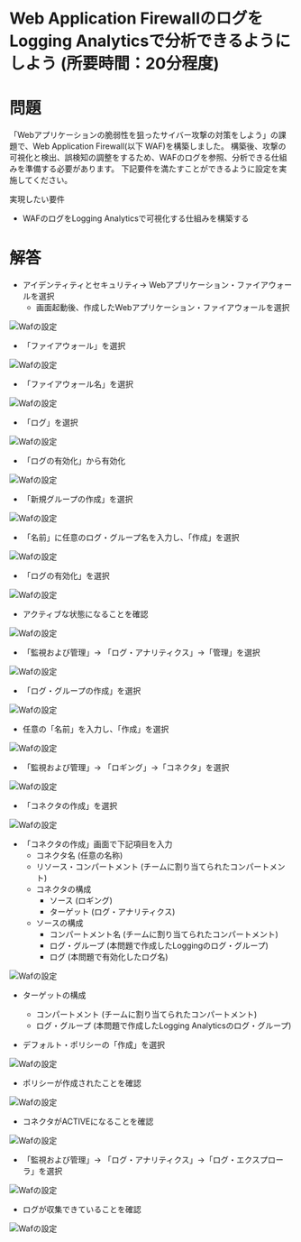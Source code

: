 # Web Application FirewallのログをLogging Analyticsで分析できるようにしよう (所要時間：20分程度)
# 問題
「Webアプリケーションの脆弱性を狙ったサイバー攻撃の対策をしよう」の課題で、Web Application Firewall(以下 WAF)を構築しました。
構築後、攻撃の可視化と検出、誤検知の調整をするため、WAFのログを参照、分析できる仕組みを準備する必要があります。
下記要件を満たすことができるように設定を実施してください。

実現したい要件
- WAFのログをLogging Analyticsで可視化する仕組みを構築する

# 解答
- アイデンティティとセキュリティ→ Webアプリケーション・ファイアウォールを選択
  - 画面起動後、作成したWebアプリケーション・ファイアウォールを選択
 
![Wafの設定](images/WAF/WAF_Log01.png "Wafの設定") 

- 「ファイアウォール」を選択

![Wafの設定](images/WAF/WAF_Log02.png "Wafの設定") 

- 「ファイアウォール名」を選択

![Wafの設定](images/WAF/WAF_Log03.png "Wafの設定") 

- 「ログ」を選択

![Wafの設定](images/WAF/WAF_Log04.png "Wafの設定")

- 「ログの有効化」から有効化

![Wafの設定](images/WAF/WAF_Log05.png "Wafの設定")

- 「新規グループの作成」を選択

![Wafの設定](images/WAF/WAF_Log06.png "Wafの設定")

- 「名前」に任意のログ・グループ名を入力し、「作成」を選択

![Wafの設定](images/WAF/WAF_Log07.png "Wafの設定")

- 「ログの有効化」を選択

![Wafの設定](images/WAF/WAF_Log08.png "Wafの設定")

- アクティブな状態になることを確認

![Wafの設定](images/WAF/WAF_Log09.png "Wafの設定")

- 「監視および管理」→ 「ログ・アナリティクス」→「管理」を選択

![Wafの設定](images/WAF/WAF_Log10.png "Wafの設定")

- 「ログ・グループの作成」を選択

![Wafの設定](images/WAF/WAF_Log11.png "Wafの設定")

- 任意の「名前」を入力し、「作成」を選択

![Wafの設定](images/WAF/WAF_Log12.png "Wafの設定")

- 「監視および管理」→ 「ロギング」→「コネクタ」を選択

![Wafの設定](images/WAF/WAF_Log13.png "Wafの設定")

- 「コネクタの作成」を選択

![Wafの設定](images/WAF/WAF_Log14.png "Wafの設定")

- 「コネクタの作成」画面で下記項目を入力
   - コネクタ名 (任意の名称)
   - リソース・コンパートメント (チームに割り当てられたコンパートメント)
   - コネクタの構成
     - ソース (ロギング)
     - ターゲット (ログ・アナリティクス)
   - ソースの構成
     - コンパートメント名 (チームに割り当てられたコンパートメント)
     - ログ・グループ (本問題で作成したLoggingのログ・グループ)
     - ログ (本問題で有効化したログ名)

![Wafの設定](images/WAF/WAF_Log15.png "Wafの設定")

 - ターゲットの構成
     - コンパートメント  (チームに割り当てられたコンパートメント)
     - ログ・グループ (本問題で作成したLogging Analyticsのログ・グループ)

- デフォルト・ポリシーの「作成」を選択

![Wafの設定](images/WAF/WAF_Log16.png "Wafの設定")

- ポリシーが作成されたことを確認

![Wafの設定](images/WAF/WAF_Log17.png "Wafの設定")

- コネクタがACTIVEになることを確認

![Wafの設定](images/WAF/WAF_Log18.png "Wafの設定")

- 「監視および管理」→ 「ログ・アナリティクス」→「ログ・エクスプローラ」を選択

![Wafの設定](images/WAF/WAF_Log19.png "Wafの設定")

- ログが収集できていることを確認

![Wafの設定](images/WAF/WAF_Log20.png "Wafの設定")





